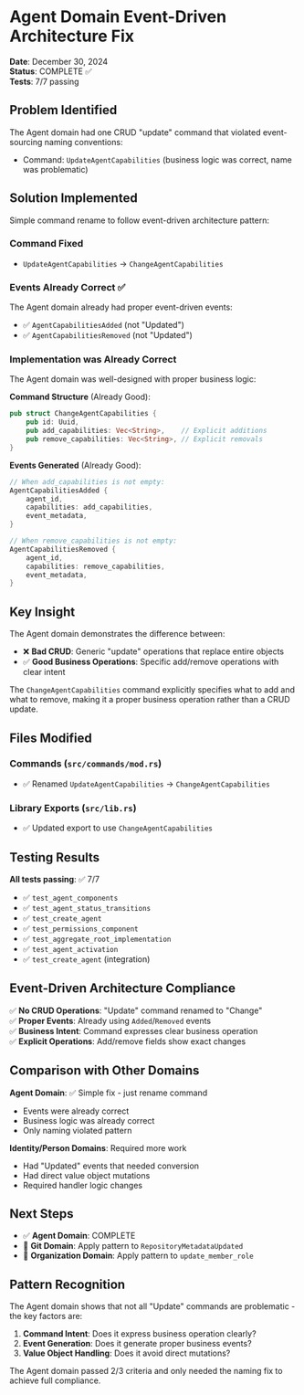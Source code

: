 # Agent Domain Event-Driven Architecture Fix

**Date**: December 30, 2024  
**Status**: COMPLETE ✅  
**Tests**: 7/7 passing  

## Problem Identified

The Agent domain had one CRUD \"update\" command that violated event-sourcing naming conventions:
- Command: `UpdateAgentCapabilities` (business logic was correct, name was problematic)

## Solution Implemented

Simple command rename to follow event-driven architecture pattern:

### Command Fixed
- `UpdateAgentCapabilities` → `ChangeAgentCapabilities`

### Events Already Correct ✅
The Agent domain already had proper event-driven events:
- ✅ `AgentCapabilitiesAdded` (not \"Updated\")  
- ✅ `AgentCapabilitiesRemoved` (not \"Updated\")

### Implementation was Already Correct

The Agent domain was well-designed with proper business logic:

**Command Structure** (Already Good):
```rust
pub struct ChangeAgentCapabilities {
    pub id: Uuid,
    pub add_capabilities: Vec<String>,    // Explicit additions
    pub remove_capabilities: Vec<String>, // Explicit removals
}
```

**Events Generated** (Already Good):
```rust
// When add_capabilities is not empty:
AgentCapabilitiesAdded {
    agent_id,
    capabilities: add_capabilities,
    event_metadata,
}

// When remove_capabilities is not empty:  
AgentCapabilitiesRemoved {
    agent_id,
    capabilities: remove_capabilities,
    event_metadata,
}
```

## Key Insight

The Agent domain demonstrates the difference between:
- ❌ **Bad CRUD**: Generic \"update\" operations that replace entire objects
- ✅ **Good Business Operations**: Specific add/remove operations with clear intent

The `ChangeAgentCapabilities` command explicitly specifies what to add and what to remove, making it a proper business operation rather than a CRUD update.

## Files Modified

### Commands (`src/commands/mod.rs`)
- ✅ Renamed `UpdateAgentCapabilities` → `ChangeAgentCapabilities`

### Library Exports (`src/lib.rs`)  
- ✅ Updated export to use `ChangeAgentCapabilities`

## Testing Results

**All tests passing**: ✅ 7/7
- ✅ `test_agent_components`
- ✅ `test_agent_status_transitions` 
- ✅ `test_create_agent`
- ✅ `test_permissions_component`
- ✅ `test_aggregate_root_implementation`
- ✅ `test_agent_activation`
- ✅ `test_create_agent` (integration)

## Event-Driven Architecture Compliance

✅ **No CRUD Operations**: \"Update\" command renamed to \"Change\"  
✅ **Proper Events**: Already using `Added`/`Removed` events  
✅ **Business Intent**: Command expresses clear business operation  
✅ **Explicit Operations**: Add/remove fields show exact changes  

## Comparison with Other Domains

**Agent Domain**: ✅ Simple fix - just rename command
- Events were already correct
- Business logic was already correct  
- Only naming violated pattern

**Identity/Person Domains**: Required more work
- Had \"Updated\" events that needed conversion
- Had direct value object mutations
- Required handler logic changes

## Next Steps

- ✅ **Agent Domain**: COMPLETE
- 🔄 **Git Domain**: Apply pattern to `RepositoryMetadataUpdated`  
- 🔄 **Organization Domain**: Apply pattern to `update_member_role`

## Pattern Recognition

The Agent domain shows that not all \"Update\" commands are problematic - the key factors are:

1. **Command Intent**: Does it express business operation clearly?
2. **Event Generation**: Does it generate proper business events?
3. **Value Object Handling**: Does it avoid direct mutations?

The Agent domain passed 2/3 criteria and only needed the naming fix to achieve full compliance. 